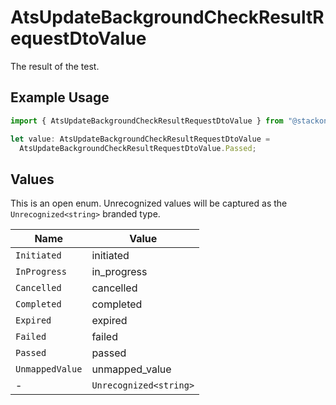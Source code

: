 # AtsUpdateBackgroundCheckResultRequestDtoValue

The result of the test.

## Example Usage

```typescript
import { AtsUpdateBackgroundCheckResultRequestDtoValue } from "@stackone/stackone-client-ts/sdk/models/shared";

let value: AtsUpdateBackgroundCheckResultRequestDtoValue =
  AtsUpdateBackgroundCheckResultRequestDtoValue.Passed;
```

## Values

This is an open enum. Unrecognized values will be captured as the `Unrecognized<string>` branded type.

| Name                   | Value                  |
| ---------------------- | ---------------------- |
| `Initiated`            | initiated              |
| `InProgress`           | in_progress            |
| `Cancelled`            | cancelled              |
| `Completed`            | completed              |
| `Expired`              | expired                |
| `Failed`               | failed                 |
| `Passed`               | passed                 |
| `UnmappedValue`        | unmapped_value         |
| -                      | `Unrecognized<string>` |